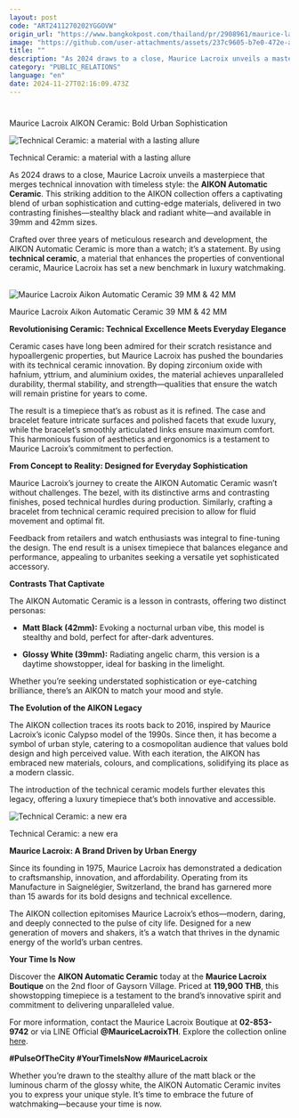 ```yaml
---
layout: post
code: "ART2411270202YGGOVW"
origin_url: "https://www.bangkokpost.com/thailand/pr/2908961/maurice-lacroix-aikon-ceramic-bold-urban-sophistication"
image: "https://github.com/user-attachments/assets/237c9605-b7e0-472e-afaa-87dbffbd9d00"
title: ""
description: "As 2024 draws to a close, Maurice Lacroix unveils a masterpiece that merges technical innovation with timeless style: the  AIKON Automatic Ceramic . This striking addition to the AIKON collection offers a captivating blend of urban sophistication and cutting-edge materials, delivered in two contrasting finishes—stealthy black and radiant white—and available in 39mm and 42mm sizes."
category: "PUBLIC_RELATIONS"
language: "en"
date: 2024-11-27T02:16:09.473Z
---
```


# 

Maurice Lacroix AIKON Ceramic: Bold Urban Sophistication

![Technical Ceramic: a material with a lasting allure ](https://github.com/user-attachments/assets/97ae95f3-1dcb-4a44-8e59-2be9b945859e)

Technical Ceramic: a material with a lasting allure 

As 2024 draws to a close, Maurice Lacroix unveils a masterpiece that merges technical innovation with timeless style: the **AIKON Automatic Ceramic**. This striking addition to the AIKON collection offers a captivating blend of urban sophistication and cutting-edge materials, delivered in two contrasting finishes—stealthy black and radiant white—and available in 39mm and 42mm sizes. 

Crafted over three years of meticulous research and development, the AIKON Automatic Ceramic is more than a watch; it’s a statement. By using **technical ceramic**, a material that enhances the properties of conventional ceramic, Maurice Lacroix has set a new benchmark in luxury watchmaking.  

![Maurice Lacroix Aikon Automatic Ceramic 39 MM & 42 MM ](https://github.com/user-attachments/assets/af61b11a-fdbe-42f5-bdfa-a6195e04d522)

Maurice Lacroix Aikon Automatic Ceramic 39 MM & 42 MM 

**Revolutionising Ceramic: Technical Excellence Meets Everyday Elegance** 

Ceramic cases have long been admired for their scratch resistance and hypoallergenic properties, but Maurice Lacroix has pushed the boundaries with its technical ceramic innovation. By doping zirconium oxide with hafnium, yttrium, and aluminium oxides, the material achieves unparalleled durability, thermal stability, and strength—qualities that ensure the watch will remain pristine for years to come. 

The result is a timepiece that’s as robust as it is refined. The case and bracelet feature intricate surfaces and polished facets that exude luxury, while the bracelet’s smoothly articulated links ensure maximum comfort. This harmonious fusion of aesthetics and ergonomics is a testament to Maurice Lacroix’s commitment to perfection. 

**From Concept to Reality: Designed for Everyday Sophistication** 

Maurice Lacroix’s journey to create the AIKON Automatic Ceramic wasn’t without challenges. The bezel, with its distinctive arms and contrasting finishes, posed technical hurdles during production. Similarly, crafting a bracelet from technical ceramic required precision to allow for fluid movement and optimal fit. 

Feedback from retailers and watch enthusiasts was integral to fine-tuning the design. The end result is a unisex timepiece that balances elegance and performance, appealing to urbanites seeking a versatile yet sophisticated accessory. 

**Contrasts That Captivate** 

The AIKON Automatic Ceramic is a lesson in contrasts, offering two distinct personas: 

*   **Matt Black (42mm):** Evoking a nocturnal urban vibe, this model is stealthy and bold, perfect for after-dark adventures. 
    

*   **Glossy White (39mm):** Radiating angelic charm, this version is a daytime showstopper, ideal for basking in the limelight. 
    

Whether you’re seeking understated sophistication or eye-catching brilliance, there’s an AIKON to match your mood and style. 

**The Evolution of the AIKON Legacy** 

The AIKON collection traces its roots back to 2016, inspired by Maurice Lacroix’s iconic Calypso model of the 1990s. Since then, it has become a symbol of urban style, catering to a cosmopolitan audience that values bold design and high perceived value. With each iteration, the AIKON has embraced new materials, colours, and complications, solidifying its place as a modern classic. 

The introduction of the technical ceramic models further elevates this legacy, offering a luxury timepiece that’s both innovative and accessible.  

![Technical Ceramic: a new era ](https://github.com/user-attachments/assets/a4ceab21-f4cd-40f8-8d45-07fb449d54c2)

Technical Ceramic: a new era 

**Maurice Lacroix: A Brand Driven by Urban Energy** 

Since its founding in 1975, Maurice Lacroix has demonstrated a dedication to craftsmanship, innovation, and affordability. Operating from its Manufacture in Saignelégier, Switzerland, the brand has garnered more than 15 awards for its bold designs and technical excellence. 

The AIKON collection epitomises Maurice Lacroix’s ethos—modern, daring, and deeply connected to the pulse of city life. Designed for a new generation of movers and shakers, it’s a watch that thrives in the dynamic energy of the world’s urban centres. 

**Your Time Is Now** 

Discover the **AIKON Automatic Ceramic** today at the **Maurice Lacroix Boutique** on the 2nd floor of Gaysorn Village. Priced at **119,900 THB**, this showstopping timepiece is a testament to the brand’s innovative spirit and commitment to delivering unparalleled value. 

For more information, contact the Maurice Lacroix Boutique at **02-853-9742** or via LINE Official **@MauriceLacroixTH**. Explore the collection online [here](https://lin.ee/TYO5J3F). 

**#PulseOfTheCity #YourTimeIsNow #MauriceLacroix** 

Whether you’re drawn to the stealthy allure of the matt black or the luminous charm of the glossy white, the AIKON Automatic Ceramic invites you to express your unique style. It’s time to embrace the future of watchmaking—because your time is now.